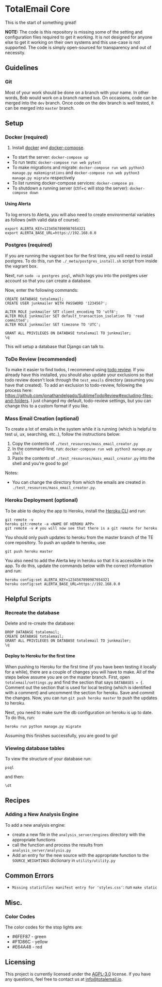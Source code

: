 # TotalEmail Core

This is the start of something great!

**NOTE:** The code is this repository is missing some of the setting and configuration files required to get it working. It is not designed for anyone else to get it working on their own systems and this use-case is not supported. The code is simply open-sourced for transparency and out of necessity.

## Guidelines

### Git

Most of your work should be done on a branch with your name. In other words, Bob would work on a branch named `bob`. On occasions, code can be merged into the `dev` branch. Once code on the dev branch is well tested, it can be merged into `master` branch.

## Setup

### Docker (required)

1. Install [docker](https://docs.docker.com/engine/installation/) and [docker-compose](https://docs.docker.com/compose/install/).

- To start the server: `docker-compose up`
- To run tests: `docker-compose run web pytest`
- To make migrations and migrate: `docker-compose run web python3 manage.py makemigrations` and `docker-compose run web python3 manage.py migrate` respectively
- To list running docker-compose services: `docker-compose ps`
- To shutdown a running server (ctrl+c will stop the server): `docker-compose down`

#### Using Alerta

To log errors to Alerta, you will also need to create environmental variables as follows (with valid data of course):

```shell
export ALERTA_KEY=1234567890987654321
export ALERTA_BASE_URL=https://192.168.0.0
```

### Postgres (required)

If you are running the vagrant box for the first time, you will need to install postgres. To do this, run the `./_meta/postgres_install.sh` script from inside the vagrant box.

Next, run `sudo -u postgres psql`, which logs you into the postgres user account so that you can create a database.

Now, enter the following commands:

```
CREATE DATABASE totalemail;
CREATE USER junkmailer WITH PASSWORD '1234567';

ALTER ROLE junkmailer SET client_encoding TO 'utf8';
ALTER ROLE junkmailer SET default_transaction_isolation TO 'read committed';
ALTER ROLE junkmailer SET timezone TO 'UTC';

GRANT ALL PRIVILEGES ON DATABASE totalemail TO junkmailer;
\q
```

This will setup a database that Django can talk to.

### ToDo Review (recommended)

To make it easier to find todos, I recommend using [todo review](https://packagecontrol.io/packages/TodoReview). If you already have this installed, you should also update your exclusions so that todo review doesn't look through the `test_emails` directory (assuming you have that created). To add an exclusion to todo-review, following the process here: https://github.com/jonathandelgado/SublimeTodoReview#excluding-files-and-folders. I just changed my default, todo-review settings, but you can change this to a custom format if you like.

### Mass Email Creation (optional)

To create a lot of emails in the system while it is running (which is helpful to test ui, ux, searching, etc..), follow the instructions below:

1. Copy the contents of `./test_resources/mass_email_creator.py`
2. In the command-line, run: `docker-compose run web python3 manage.py shell`
3. Paste the contents of `./test_resources/mass_email_creator.py` into the shell and you're good to go!

Notes:

- You can change the directory from which the emails are created in `./test_resources/mass_email_creator.py`.

### Heroku Deployment (optional)

To be able to deploy the app to Heroku, install the [Heroku CLI](https://devcenter.heroku.com/articles/heroku-cli) and run:

```shell
git remote -v
heroku git:remote -a <NAME OF HEROKU APP>
git remote -v # you will now see that there is a git remote for heroku
```

You should only push updates to heroku from the master branch of the TE core repository. To push an update to heroku, use:

```shell
git push heroku master
```

You also need to add the Alerta key in heroku so that it is accessible in the app. To do this, update the commands below with the correct information and run:

```shell
heroku config:set ALERTA_KEY=1234567890987654321
heroku config:set ALERTA_BASE_URL=https://192.168.0.0
```

## Helpful Scripts

### Recreate the database

Delete and re-create the database:

```
DROP DATABASE totalemail;
CREATE DATABASE totalemail;
GRANT ALL PRIVILEGES ON DATABASE totalemail TO junkmailer;
\q
```

#### Deploy to Heroku for the first time

When pushing to Heroku for the first time (if you have been testing it locally for a while), there are a couple of changes you will have to make. All of the steps below assume you are on the master branch. First, open `totalemail/settings.py` and find the section that says `DATABASES = {`. Comment out the section that is used for local testing (which is identified with a comment) and uncomment the section for heroku. Save and commit the changes. Now, you can run `git push heroku master` to push the updates to heroku.

Next, you need to make sure the db configuration on heroku is up to date. To do this, run:

```shell
heroku run python manage.py migrate
```

Assuming this finishes successfully, you are good to go!

### Viewing database tables

To view the structure of your database run:

```shell
psql
```

and then:

```
\dt
```

## Recipes

### Adding a New Analysis Engine

To add a new analysis engine:

- create a new file in the `analysis_server/engines` directory with the appropriate functions
- call the function and process the results from `analysis_server/analysis.py`
- Add an entry for the new source with the appropriate function to the `SOURCE_WEIGHTINGS` dictionary in `utility/utility.py`

## Common Errors

- `Missing staticfiles manifest entry for 'styles.css'`: run `make static`

## Misc.

### Color Codes

The color codes for the stop lights are:

- #6FEF87 - green
- #F1D86C - yellow
- #E64A48 - red

## Licensing

This project is currently licensed under the [AGPL-3.0](https://opensource.org/licenses/AGPL-3.0) license. If you have any questions, feel free to contact us at info@totalemail.io.

